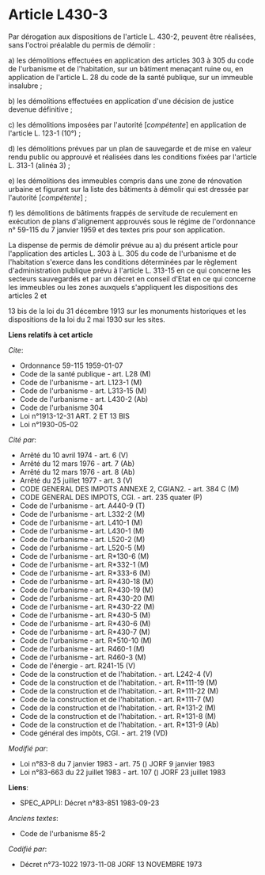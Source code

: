 # Article L430-3

Par dérogation aux dispositions de l'article L. 430-2, peuvent être réalisées, sans l'octroi préalable du permis de démolir :

a) les démolitions effectuées en application des articles 303 à 305 du code de l'urbanisme et de l'habitation, sur un
bâtiment menaçant ruine ou, en application de l'article L. 28 du code de la santé publique, sur un immeuble insalubre ;

b) les démolitions effectuées en application d'une décision de justice devenue définitive ;

c) les démolitions imposées par l'autorité [*compétente*] en application de l'article L. 123-1 (10°) ;

d) les démolitions prévues par un plan de sauvegarde et de mise en valeur rendu public ou approuvé et réalisées dans les
conditions fixées par l'article L. 313-1 (alinéa 3) ;

e) les démolitions des immeubles compris dans une zone de rénovation urbaine et figurant sur la liste des bâtiments à démolir
qui est dressée par l'autorité [*compétente*] ;

f) les démolitions de bâtiments frappés de servitude de reculement en exécution de plans d'alignement approuvés sous le
régime de l'ordonnance n° 59-115 du 7 janvier 1959 et des textes pris pour son application. 

La dispense de permis de démolir prévue au a) du présent article pour l'application des articles L. 303 à L. 305 du code de
l'urbanisme et de l'habitation s'exerce dans les conditions déterminées par le règlement d'administration publique prévu à
l'article L. 313-15 en ce qui concerne les secteurs sauvegardés et par un décret en conseil d'Etat en ce qui concerne les
immeubles ou les zones auxquels s'appliquent les dispositions des articles 2 et

13 bis de la loi du 31 décembre 1913 sur les monuments historiques et les dispositions de la loi du 2 mai 1930 sur les sites.

**Liens relatifs à cet article**

_Cite_:

  - Ordonnance 59-115 1959-01-07
  - Code de la santé publique - art. L28 (M)
  - Code de l'urbanisme - art. L123-1 (M)
  - Code de l'urbanisme - art. L313-15 (M)
  - Code de l'urbanisme - art. L430-2 (Ab)
  - Code de l'urbanisme 304
  - Loi n°1913-12-31 ART. 2 ET 13 BIS
  - Loi n°1930-05-02

_Cité par_:

  - Arrêté du 10 avril 1974 - art. 6 (V)
  - Arrêté du 12 mars 1976 - art. 7 (Ab)
  - Arrêté du 12 mars 1976 - art. 8 (Ab)
  - Arrêté du 25 juillet 1977 - art. 3 (V)
  - CODE GENERAL DES IMPOTS ANNEXE 2, CGIAN2. - art. 384 C (M)
  - CODE GENERAL DES IMPOTS, CGI. - art. 235 quater (P)
  - Code de l'urbanisme - art. A440-9 (T)
  - Code de l'urbanisme - art. L332-2 (M)
  - Code de l'urbanisme - art. L410-1 (M)
  - Code de l'urbanisme - art. L430-1 (M)
  - Code de l'urbanisme - art. L520-2 (M)
  - Code de l'urbanisme - art. L520-5 (M)
  - Code de l'urbanisme - art. R*130-6 (M)
  - Code de l'urbanisme - art. R*332-1 (M)
  - Code de l'urbanisme - art. R*333-6 (M)
  - Code de l'urbanisme - art. R*430-18 (M)
  - Code de l'urbanisme - art. R*430-19 (M)
  - Code de l'urbanisme - art. R*430-20 (M)
  - Code de l'urbanisme - art. R*430-22 (M)
  - Code de l'urbanisme - art. R*430-5 (M)
  - Code de l'urbanisme - art. R*430-6 (M)
  - Code de l'urbanisme - art. R*430-7 (M)
  - Code de l'urbanisme - art. R*510-10 (M)
  - Code de l'urbanisme - art. R460-1 (M)
  - Code de l'urbanisme - art. R460-3 (M)
  - Code de l'énergie - art. R241-15 (V)
  - Code de la construction et de l'habitation. - art. L242-4 (V)
  - Code de la construction et de l'habitation. - art. R*111-19 (M)
  - Code de la construction et de l'habitation. - art. R*111-22 (M)
  - Code de la construction et de l'habitation. - art. R*111-7 (M)
  - Code de la construction et de l'habitation. - art. R*131-2 (M)
  - Code de la construction et de l'habitation. - art. R*131-8 (M)
  - Code de la construction et de l'habitation. - art. R*131-9 (Ab)
  - Code général des impôts, CGI. - art. 219 (VD)

_Modifié par_:

  - Loi n°83-8 du 7 janvier 1983 - art. 75 () JORF 9 janvier 1983
  - Loi n°83-663 du 22 juillet 1983 - art. 107 () JORF 23 juillet 1983

**Liens**:

  - SPEC_APPLI: Décret n°83-851 1983-09-23

_Anciens textes_:

  - Code de l'urbanisme 85-2

_Codifié par_:

  - Décret n°73-1022 1973-11-08 JORF 13 NOVEMBRE 1973
